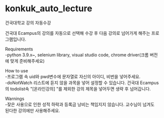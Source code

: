 # konkuk_auto_lecture
건국대학교 강의 자동수강

건국대 Ecampus의 강의를 자동으로 선택해 수강 후 다음 강의로 넘어가게 해주는 프로그램입니다.

Requirements<br>
-python 3.9.x~, selenium library, visual studio code, chrome driver(크롬 버전에 맞게 준비해주세요)

How to use<br>
-프로그램 속 uid와 pwd변수에 문자열로 자신의 아이디, 비번을 넣어주세요.<br>
-doNotWatch 리스트에 듣지 않을 과목을 넣어 설정할 수 있습니다. 건국대 Ecampus의 todolist속 "[온라인강의] "를 제외한 강의 제목을 넣어두면 생략 후 넘어갑니다.<br>

Warnings<br>
-잦은 사용으로 인한 성적 하락과 등록금 낭비는 책임지지 않습니다. 교수님이 넘겨도 된다한 강의에만 사용해주세요. <br>
